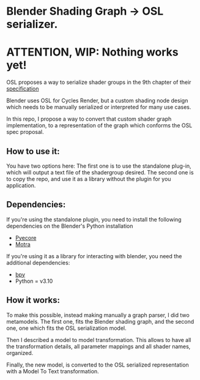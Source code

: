 # Blender Shading Graph -> OSL serializer.

# ATTENTION, WIP: Nothing works yet!

OSL proposes a way to serialize shader groups in the 9th chapter of their [specification](https://github.com/AcademySoftwareFoundation/OpenShadingLanguage/blob/main/src/doc/osl-languagespec.pdf)

Blender uses OSL for Cycles Render, but a custom shading node design which needs to be manually serialized or interpreted for many use cases.

In this repo, I propose a way to convert that custom shader graph implementation, to a representation of the graph which conforms the OSL spec proposal.


## How to use it:

You have two options here:
The first one is to use the standalone plug-in, which will output a text file of the shadergroup desired.
The second one is to copy the repo, and use it as a library without the plugin for you application.


## Dependencies:

If you're using the standalone plugin, you need to install the following dependencies on the Blender's Python installation

* [Pyecore](https://github.com/pyecore/pyecore) 
* [Motra](https://github.com/pyecore/motra)

If you're using it as a library for interacting with blender, you need the additional dependencies:
* [bpy](https://pypi.org/project/bpy/)
* Python = v3.10



## How it works:
To make this possible, instead making manually a graph parser, I did two metamodels. The first one, fits the Blender shading graph, and the second one, one which fits the OSL serialization model. 

Then I described a model to model transformation. This allows to have all the transformation details, all parameter mappings and all shader names, organized.

Finally, the new model, is converted to the OSL serialized representation with a Model To Text transformation.
